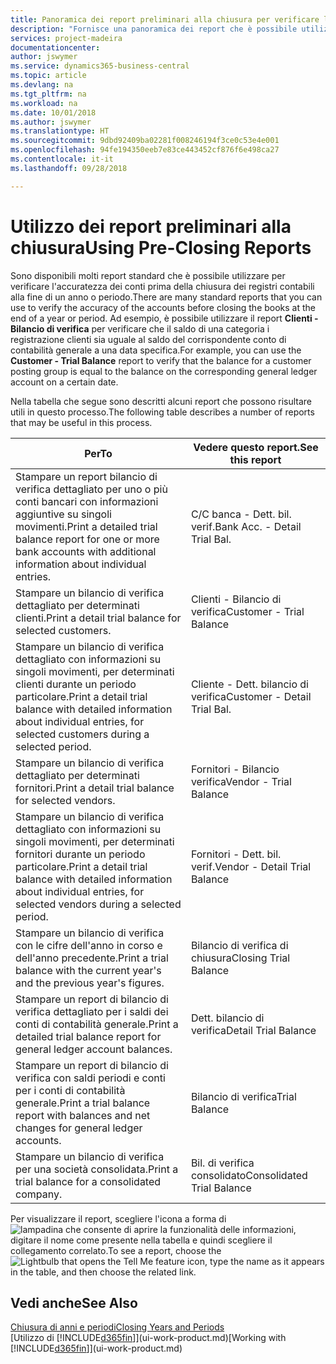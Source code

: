 ```yaml
---
title: Panoramica dei report preliminari alla chiusura per verificare l'accuratezza dei conti | Documenti Microsoft
description: "Fornisce una panoramica dei report che è possibile utilizzare per verificare l'accuratezza dei conti prima della chiusura dei registri contabili alla fine di un anno o periodo."
services: project-madeira
documentationcenter: 
author: jswymer
ms.service: dynamics365-business-central
ms.topic: article
ms.devlang: na
ms.tgt_pltfrm: na
ms.workload: na
ms.date: 10/01/2018
ms.author: jswymer
ms.translationtype: HT
ms.sourcegitcommit: 9dbd92409ba02281f008246194f3ce0c53e4e001
ms.openlocfilehash: 94fe194350eeb7e83ce443452cf876f6e498ca27
ms.contentlocale: it-it
ms.lasthandoff: 09/28/2018

---
```

# <a name="using-pre-closing-reports"></a><span data-ttu-id="4e6b1-103">Utilizzo dei report preliminari alla chiusura</span><span class="sxs-lookup"><span data-stu-id="4e6b1-103">Using Pre-Closing Reports</span></span>
<span data-ttu-id="4e6b1-104">Sono disponibili molti report standard che è possibile utilizzare per verificare l'accuratezza dei conti prima della chiusura dei registri contabili alla fine di un anno o periodo.</span><span class="sxs-lookup"><span data-stu-id="4e6b1-104">There are many standard reports that you can use to verify the accuracy of the accounts before closing the books at the end of a year or period.</span></span> <span data-ttu-id="4e6b1-105">Ad esempio, è possibile utilizzare il report **Clienti - Bilancio di verifica** per verificare che il saldo di una categoria i registrazione clienti sia uguale al saldo del corrispondente conto di contabilità generale a una data specifica.</span><span class="sxs-lookup"><span data-stu-id="4e6b1-105">For example, you can use the **Customer - Trial Balance** report to verify that the balance for a customer posting group is equal to the balance on the corresponding general ledger account on a certain date.</span></span>

<span data-ttu-id="4e6b1-106">Nella tabella che segue sono descritti alcuni report che possono risultare utili in questo processo.</span><span class="sxs-lookup"><span data-stu-id="4e6b1-106">The following table describes a number of reports that may be useful in this process.</span></span>

| <span data-ttu-id="4e6b1-107">Per</span><span class="sxs-lookup"><span data-stu-id="4e6b1-107">To</span></span> | <span data-ttu-id="4e6b1-108">Vedere questo report.</span><span class="sxs-lookup"><span data-stu-id="4e6b1-108">See this report</span></span> |
| --- | --- |
| <span data-ttu-id="4e6b1-109">Stampare un report bilancio di verifica dettagliato per uno o più conti bancari con informazioni aggiuntive su singoli movimenti.</span><span class="sxs-lookup"><span data-stu-id="4e6b1-109">Print a detailed trial balance report for one or more bank accounts with additional information about individual entries.</span></span> |<span data-ttu-id="4e6b1-110">C/C banca - Dett. bil. verif.</span><span class="sxs-lookup"><span data-stu-id="4e6b1-110">Bank Acc. - Detail Trial Bal.</span></span> |
| <span data-ttu-id="4e6b1-111">Stampare un bilancio di verifica dettagliato per determinati clienti.</span><span class="sxs-lookup"><span data-stu-id="4e6b1-111">Print a detail trial balance for selected customers.</span></span> |<span data-ttu-id="4e6b1-112">Clienti - Bilancio di verifica</span><span class="sxs-lookup"><span data-stu-id="4e6b1-112">Customer - Trial Balance</span></span> |
| <span data-ttu-id="4e6b1-113">Stampare un bilancio di verifica dettagliato con informazioni su singoli movimenti, per determinati clienti durante un periodo particolare.</span><span class="sxs-lookup"><span data-stu-id="4e6b1-113">Print a detail trial balance with detailed information about individual entries, for selected customers during a selected period.</span></span> |<span data-ttu-id="4e6b1-114">Cliente - Dett. bilancio di verifica</span><span class="sxs-lookup"><span data-stu-id="4e6b1-114">Customer - Detail Trial Bal.</span></span> |
| <span data-ttu-id="4e6b1-115">Stampare un bilancio di verifica dettagliato per determinati fornitori.</span><span class="sxs-lookup"><span data-stu-id="4e6b1-115">Print a detail trial balance for selected vendors.</span></span> |<span data-ttu-id="4e6b1-116">Fornitori - Bilancio verifica</span><span class="sxs-lookup"><span data-stu-id="4e6b1-116">Vendor - Trial Balance</span></span> |
| <span data-ttu-id="4e6b1-117">Stampare un bilancio di verifica dettagliato con informazioni su singoli movimenti, per determinati fornitori durante un periodo particolare.</span><span class="sxs-lookup"><span data-stu-id="4e6b1-117">Print a detail trial balance with detailed information about individual entries, for selected vendors during a selected period.</span></span> |<span data-ttu-id="4e6b1-118">Fornitori - Dett. bil. verif.</span><span class="sxs-lookup"><span data-stu-id="4e6b1-118">Vendor - Detail Trial Balance</span></span> |
| <span data-ttu-id="4e6b1-119">Stampare un bilancio di verifica con le cifre dell'anno in corso e dell'anno precedente.</span><span class="sxs-lookup"><span data-stu-id="4e6b1-119">Print a trial balance with the current year's and the previous year's figures.</span></span> |<span data-ttu-id="4e6b1-120">Bilancio di verifica di chiusura</span><span class="sxs-lookup"><span data-stu-id="4e6b1-120">Closing Trial Balance</span></span> |
| <span data-ttu-id="4e6b1-121">Stampare un report di bilancio di verifica dettagliato per i saldi dei conti di contabilità generale.</span><span class="sxs-lookup"><span data-stu-id="4e6b1-121">Print a detailed trial balance report for general ledger account balances.</span></span> |<span data-ttu-id="4e6b1-122">Dett. bilancio di verifica</span><span class="sxs-lookup"><span data-stu-id="4e6b1-122">Detail Trial Balance</span></span> |
| <span data-ttu-id="4e6b1-123">Stampare un report di bilancio di verifica con saldi periodi e conti per i conti di contabilità generale.</span><span class="sxs-lookup"><span data-stu-id="4e6b1-123">Print a trial balance report with balances and net changes for general ledger accounts.</span></span> |<span data-ttu-id="4e6b1-124">Bilancio di verifica</span><span class="sxs-lookup"><span data-stu-id="4e6b1-124">Trial Balance</span></span> |
| <span data-ttu-id="4e6b1-125">Stampare un bilancio di verifica per una società consolidata.</span><span class="sxs-lookup"><span data-stu-id="4e6b1-125">Print a trial balance for a consolidated company.</span></span> |<span data-ttu-id="4e6b1-126">Bil. di verifica consolidato</span><span class="sxs-lookup"><span data-stu-id="4e6b1-126">Consolidated Trial Balance</span></span> |

<span data-ttu-id="4e6b1-127">Per visualizzare il report, scegliere l'icona a forma di ![lampadina che consente di aprire la funzionalità delle informazioni](media/ui-search/search_small.png "Informazioni sull'operazione che si desidera eseguire"), digitare il nome come presente nella tabella e quindi scegliere il collegamento correlato.</span><span class="sxs-lookup"><span data-stu-id="4e6b1-127">To see a report, choose the ![Lightbulb that opens the Tell Me feature](media/ui-search/search_small.png "Tell me what you want to do") icon, type the name as it appears in the table, and then choose the related link.</span></span>

## <a name="see-also"></a><span data-ttu-id="4e6b1-128">Vedi anche</span><span class="sxs-lookup"><span data-stu-id="4e6b1-128">See Also</span></span>
[<span data-ttu-id="4e6b1-129">Chiusura di anni e periodi</span><span class="sxs-lookup"><span data-stu-id="4e6b1-129">Closing Years and Periods</span></span>](year-close-years-periods.md)  
<span data-ttu-id="4e6b1-130">[Utilizzo di [!INCLUDE[d365fin](includes/d365fin_md.md)]](ui-work-product.md)</span><span class="sxs-lookup"><span data-stu-id="4e6b1-130">[Working with [!INCLUDE[d365fin](includes/d365fin_md.md)]](ui-work-product.md)</span></span>


